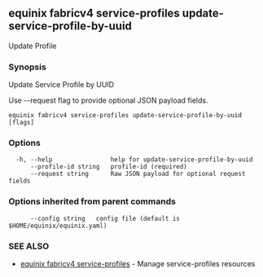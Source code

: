 ## equinix fabricv4 service-profiles update-service-profile-by-uuid

Update Profile

### Synopsis

Update Service Profile by UUID

Use --request flag to provide optional JSON payload fields.

```
equinix fabricv4 service-profiles update-service-profile-by-uuid [flags]
```

### Options

```
  -h, --help                help for update-service-profile-by-uuid
      --profile-id string   profile-id (required)
      --request string      Raw JSON payload for optional request fields
```

### Options inherited from parent commands

```
      --config string   config file (default is $HOME/equinix/equinix.yaml)
```

### SEE ALSO

* [equinix fabricv4 service-profiles](equinix_fabricv4_service-profiles.md)	 - Manage service-profiles resources

